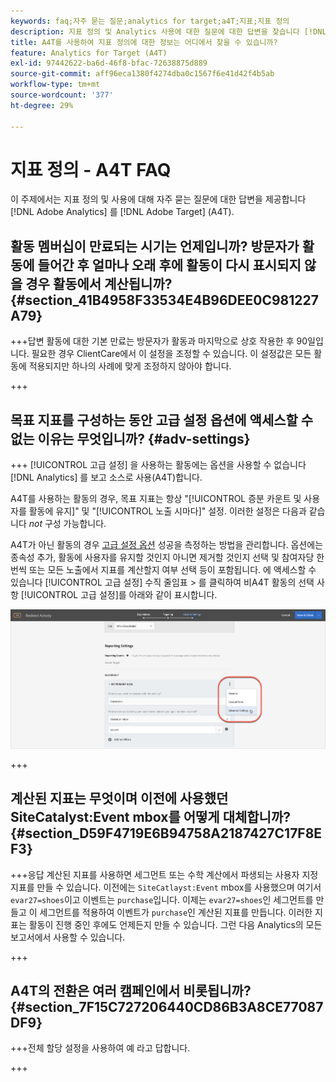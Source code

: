 ```yaml
---
keywords: faq;자주 묻는 질문;analytics for target;a4T;지표;지표 정의
description: 지표 정의 및 Analytics 사용에 대한 질문에 대한 답변을 찾습니다 [!DNL Target] (A4T). A4T를 사용하면 Adobe에 Analytics 보고를 사용할 수 있습니다 [!DNL Target] 활동.
title: A4T를 사용하여 지표 정의에 대한 정보는 어디에서 찾을 수 있습니까?
feature: Analytics for Target (A4T)
exl-id: 97442622-ba6d-46f8-bfac-72638875d889
source-git-commit: aff96eca1380f4274dba0c1567f6e41d42f4b5ab
workflow-type: tm+mt
source-wordcount: '377'
ht-degree: 29%

---
```


# 지표 정의 - A4T FAQ

이 주제에서는 지표 정의 및 사용에 대해 자주 묻는 질문에 대한 답변을 제공합니다 [!DNL Adobe Analytics] 를 [!DNL Adobe Target] (A4T).

## 활동 멤버십이 만료되는 시기는 언제입니까? 방문자가 활동에 들어간 후 얼마나 오래 후에 활동이 다시 표시되지 않을 경우 활동에서 계산됩니까? {#section_41B4958F33534E4B96DEE0C981227A79}

+++답변 활동에 대한 기본 만료는 방문자가 활동과 마지막으로 상호 작용한 후 90일입니다. 필요한 경우 ClientCare에서 이 설정을 조정할 수 있습니다. 이 설정값은 모든 활동에 적용되지만 하나의 사례에 맞게 조정하지 않아야 합니다.

+++

## 목표 지표를 구성하는 동안 고급 설정 옵션에 액세스할 수 없는 이유는 무엇입니까? {#adv-settings}

+++ [!UICONTROL 고급 설정] 을 사용하는 활동에는 옵션을 사용할 수 없습니다 [!DNL Analytics] 를 보고 소스로 사용(A4T)합니다.

A4T를 사용하는 활동의 경우, 목표 지표는 항상 &quot;[!UICONTROL 증분 카운트 및 사용자를 활동에 유지]&quot; 및 &quot;[!UICONTROL 노출 시마다]&quot; 설정. 이러한 설정은 다음과 같습니다 *not* 구성 가능합니다.

A4T가 아닌 활동의 경우 [고급 설정 옵션](/help/main/c-activities/r-success-metrics/success-metrics.md#section_7CE95A2FA8F5438E936C365A6D43BC5B) 성공을 측정하는 방법을 관리합니다. 옵션에는 종속성 추가, 활동에 사용자를 유지할 것인지 아니면 제거할 것인지 선택 및 참여자당 한 번씩 또는 모든 노출에서 지표를 계산할지 여부 선택 등이 포함됩니다. 에 액세스할 수 있습니다 [!UICONTROL 고급 설정] 수직 줄임표 > 를 클릭하여 비A4T 활동의 선택 사항 [!UICONTROL 고급 설정]를 아래와 같이 표시합니다.

![고급 설정](/help/main/c-activities/r-success-metrics/assets/advanced-settings.png)

+++

## 계산된 지표는 무엇이며 이전에 사용했던 SiteCatalyst:Event mbox를 어떻게 대체합니까? {#section_D59F4719E6B94758A2187427C17F8EF3}

+++응답 계산된 지표를 사용하면 세그먼트 또는 수학 계산에서 파생되는 사용자 지정 지표를 만들 수 있습니다. 이전에는 `SiteCatlayst:Event` mbox를 사용했으며 여기서 `evar27=shoes`이고 이벤트는 `purchase`입니다. 이제는 `evar27=shoes`인 세그먼트를 만들고 이 세그먼트를 적용하여 이벤트가 `purchase`인 계산된 지표를 만듭니다. 이러한 지표는 활동이 진행 중인 후에도 언제든지 만들 수 있습니다. 그런 다음 Analytics의 모든 보고서에서 사용할 수 있습니다.

+++

## A4T의 전환은 여러 캠페인에서 비롯됩니까? {#section_7F15C727206440CD86B3A8CE77087DF9}

+++전체 할당 설정을 사용하여 예 라고 답합니다.

+++